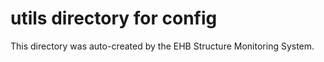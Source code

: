 # utils directory for config

This directory was auto-created by the EHB Structure Monitoring System.